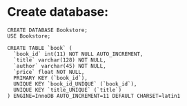 # Create database:

    CREATE DATABASE Bookstore;
    USE Bookstore;

    CREATE TABLE `book` (
      `book_id` int(11) NOT NULL AUTO_INCREMENT,
      `title` varchar(128) NOT NULL,
      `author` varchar(45) NOT NULL,
      `price` float NOT NULL,
      PRIMARY KEY (`book_id`),
      UNIQUE KEY `book_id_UNIQUE` (`book_id`),
      UNIQUE KEY `title_UNIQUE` (`title`)
    ) ENGINE=InnoDB AUTO_INCREMENT=11 DEFAULT CHARSET=latin1